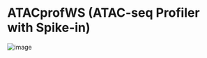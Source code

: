 # ATACprofWS (ATAC-seq Profiler with Spike-in)
![image](https://github.com/Park-Sung-Joon/ATACprofWS/assets/52985953/b5bc30ec-c30d-4f5a-ab61-b42bee4b2b66)
